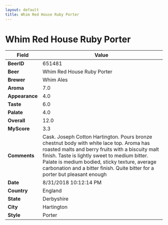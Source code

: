 ```yaml
---
layout: default
title: Whim Red House Ruby Porter
---
```


# Whim Red House Ruby Porter

| Field         | Value     |
|---------------|-----------|
| **BeerID** | 651481 |
| **Beer** | Whim Red House Ruby Porter |
| **Brewer** | Whim Ales |
| **Aroma** | 7.0 |
| **Appearance** | 4.0 |
| **Taste** | 6.0 |
| **Palate** | 4.0 |
| **Overall** | 12.0 |
| **MyScore** | 3.3 |
| **Comments** | Cask. Joseph Cotton Hartington. Pours bronze chestnut body with white lace top. Aroma has roasted malts and berry fruits with a biscuity malt finish. Taste is lightly sweet to medium bitter. Palate is medium bodied, sticky texture, average carbonation and a bitter finish. Quite bitter for a porter but pleasant enough |
| **Date** | 8/31/2018 10:12:14 PM |
| **Country** | England |
| **State** | Derbyshire |
| **City** | Hartington |
| **Style** | Porter |

